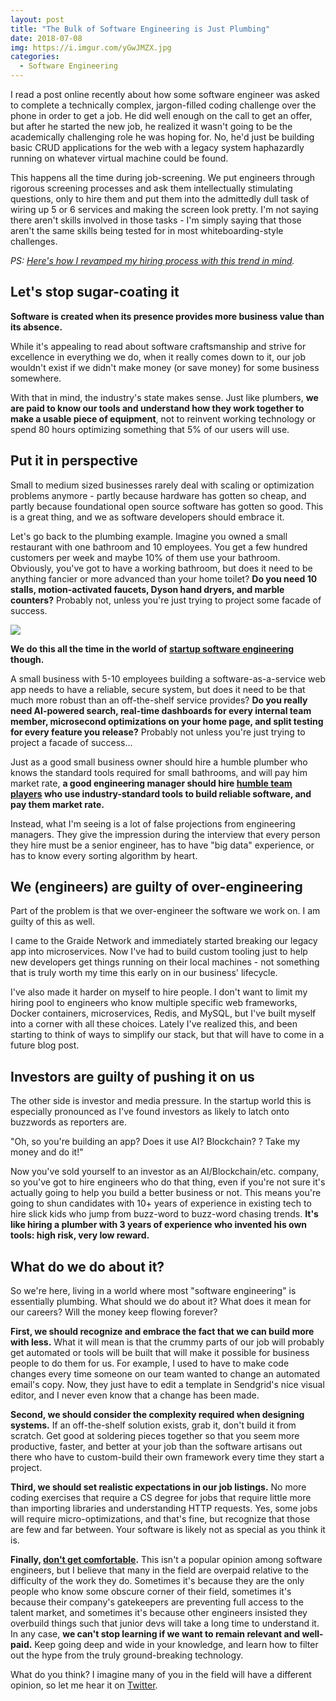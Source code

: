 ```yaml
---
layout: post
title: "The Bulk of Software Engineering is Just Plumbing"
date: 2018-07-08
img: https://i.imgur.com/yGwJMZX.jpg
categories:
  - Software Engineering
---
```


I read a post online recently about how some software engineer was asked to complete a technically complex, jargon-filled coding challenge over the phone in order to get a job. He did well enough on the call to get an offer, but after he started the new job, he realized it wasn't going to be the academically challenging role he was hoping for. No, he'd just be building basic CRUD applications for the web with a legacy system haphazardly running on whatever virtual machine could be found.

This happens all the time during job-screening. We put engineers through rigorous screening processes and ask them intellectually stimulating questions, only to hire them and put them into the admittedly dull task of wiring up 5 or 6 services and making the screen look pretty. I'm not saying there aren't skills involved in those tasks - I'm simply saying that those aren't the same skills being tested for in most whiteboarding-style challenges.

_PS: [Here's how I revamped my hiring process with this trend in mind](https://www.karllhughes.com/posts/rethinking-hiring)._

## Let's stop sugar-coating it

**Software is created when its presence provides more business value than its absence.** 

While it's appealing to read about software craftsmanship and strive for excellence in everything we do, when it really comes down to it, our job wouldn't exist if we didn't make money (or save money) for some business somewhere.

With that in mind, the industry's state makes sense. Just like plumbers, **we are paid to know our tools and understand how they work together to make a usable piece of equipment**, not to reinvent working technology or spend 80 hours optimizing something that 5% of our users will use.

## Put it in perspective

Small to medium sized businesses rarely deal with scaling or optimization problems anymore - partly because hardware has gotten so cheap, and partly because foundational open source software has gotten so good. This is a great thing, and we as software developers should embrace it.

Let's go back to the plumbing example. Imagine you owned a small restaurant with one bathroom and 10 employees. You get a few hundred customers per week and maybe 10% of them use your bathroom. Obviously, you've got to have a working bathroom, but does it need to be anything fancier or more advanced than your home toilet? **Do you need 10 stalls, motion-activated faucets, Dyson hand dryers, and marble counters?** Probably not, unless you're just trying to project some facade of success.

![](https://i.imgur.com/9bS3JGQ.jpg)

**We do this all the time in the world of [startup software engineering](https://www.karllhughes.com/posts/roles-of-startup-cto) though.**

A small business with 5-10 employees building a software-as-a-service web app needs to have a reliable, secure system, but does it need to be that much more robust than an off-the-shelf service provides? **Do you really need AI-powered search, real-time dashboards for every internal team member, microsecond optimizations on your home page, and split testing for every feature you release?** Probably not unless you're just trying to project a facade of success...

Just as a good small business owner should hire a humble plumber who knows the standard tools required for small bathrooms, and will pay him market rate, **a good engineering manager should hire [humble team players](https://www.karllhughes.com/posts/hero-myth) who use industry-standard tools to build reliable software, and pay them market rate.**

Instead, what I'm seeing is a lot of false projections from engineering managers. They give the impression during the interview that every person they hire must be a senior engineer, has to have "big data" experience, or has to know every sorting algorithm by heart.

## We (engineers) are guilty of over-engineering

Part of the problem is that we over-engineer the software we work on. I am guilty of this as well.

I came to the Graide Network and immediately started breaking our legacy app into microservices. Now I've had to build custom tooling just to help new developers get things running on their local machines - not something that is truly worth my time this early on in our business' lifecycle.

I've also made it harder on myself to hire people. I don't want to limit my hiring pool to engineers who know multiple specific web frameworks, Docker containers, microservices, Redis, and MySQL, but I've built myself into a corner with all these choices. Lately I've realized this, and been starting to think of ways to simplify our stack, but that will have to come in a future blog post.

## Investors are guilty of pushing it on us

The other side is investor and media pressure. In the startup world this is especially pronounced as I've found investors as likely to latch onto buzzwords as reporters are.

"Oh, so you're building an app? Does it use AI? Blockchain? <Insert Hot Buzzy Tech Here>? Take my money and do it!"

Now you've sold yourself to an investor as an AI/Blockchain/etc. company, so you've got to hire engineers who do that thing, even if you're not sure it's actually going to help you build a better business or not. This means you're going to shun candidates with 10+ years of experience in existing tech to hire slick kids who jump from buzz-word to buzz-word chasing trends. **It's like hiring a plumber with 3 years of experience who invented his own tools: high risk, very low reward.**

## What do we do about it?

So we're here, living in a world where most "software engineering" is essentially plumbing. What should we do about it? What does it mean for our careers? Will the money keep flowing forever?

**First, we should recognize and embrace the fact that we can build more with less.** What it will mean is that the crummy parts of our job will probably get automated or tools will be built that will make it possible for business people to do them for us. For example, I used to have to make code changes every time someone on our team wanted to change an automated email's copy. Now, they just have to edit a template in Sendgrid's nice visual editor, and I never even know that a change has been made.

**Second, we should consider the complexity required when designing systems.** If an off-the-shelf solution exists, grab it, don't build it from scratch. Get good at soldering pieces together so that you seem more productive, faster, and better at your job than the software artisans out there who have to custom-build their own framework every time they start a project.

**Third, we should set realistic expectations in our job listings.** No more coding exercises that require a CS degree for jobs that require little more than importing libraries and understanding HTTP requests. Yes, some jobs will require micro-optimizations, and that's fine, but recognize that those are few and far between. Your software is likely not as special as you think it is. 

**Finally, [don't get comfortable](https://www.linkedin.com/pulse/code-notenough-karl-l-hughes/).** This isn't a popular opinion among software engineers, but I believe that many in the field are overpaid relative to the difficulty of the work they do. Sometimes it's because they are the only people who know some obscure corner of their field, sometimes it's because their company's gatekeepers are preventing full access to the talent market, and sometimes it's because other engineers insisted they overbuild things such that junior devs will take a long time to understand it. In any case, **we can't stop learning if we want to remain relevant and well-paid.** Keep going deep and wide in your knowledge, and learn how to filter out the hype from the truly ground-breaking technology.

What do you think? I imagine many of you in the field will have a different opinion, so let me hear it on [Twitter](https://twitter.com/karllhughes).

